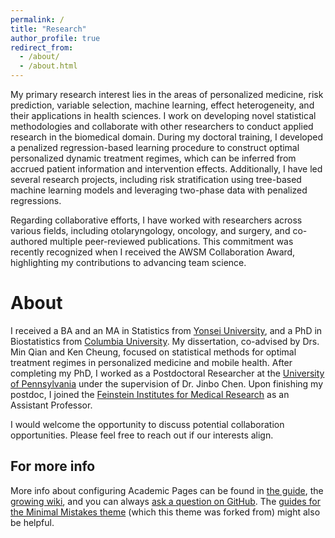 ```yaml
---
permalink: /
title: "Research"
author_profile: true
redirect_from: 
  - /about/
  - /about.html
---
```


My primary research interest lies in the areas of personalized medicine, risk prediction, variable selection, machine learning, effect heterogeneity, and their applications in health sciences. I work on developing novel statistical methodologies and collaborate with other researchers to conduct applied research in the biomedical domain. During my doctoral training, I developed a penalized regression-based learning procedure to construct optimal personalized dynamic treatment regimes, which can be inferred from accrued patient information and intervention effects. Additionally, I have led several research projects, including risk stratification using tree-based machine learning models and leveraging two-phase data with penalized regressions.

Regarding collaborative efforts, I have worked with researchers across various fields, including otolaryngology, oncology, and surgery, and co-authored multiple peer-reviewed publications. This commitment was recently recognized when I received the AWSM Collaboration Award, highlighting my contributions to advancing team science.


About
======
I received a BA and an MA in Statistics from [Yonsei University](https://www.yonsei.ac.kr/en_sc/index.jsp), and a PhD in Biostatistics from [Columbia University](https://www.columbia.edu/). My dissertation, co-advised by Drs. Min Qian and Ken Cheung, focused on statistical methods for optimal treatment regimes in personalized medicine and mobile health. After completing my PhD, I worked as a Postdoctoral Researcher at the [University of Pennsylvania](https://www.upenn.edu/) under the supervision of Dr. Jinbo Chen. Upon finishing my postdoc, I joined the [Feinstein Institutes for Medical Research](https://feinstein.northwell.edu/) as an Assistant Professor.

I would welcome the opportunity to discuss potential collaboration opportunities. Please feel free to reach out if our interests align.

For more info
------
More info about configuring Academic Pages can be found in [the guide](https://academicpages.github.io/markdown/), the [growing wiki](https://github.com/academicpages/academicpages.github.io/wiki), and you can always [ask a question on GitHub](https://github.com/academicpages/academicpages.github.io/discussions). The [guides for the Minimal Mistakes theme](https://mmistakes.github.io/minimal-mistakes/docs/configuration/) (which this theme was forked from) might also be helpful.
